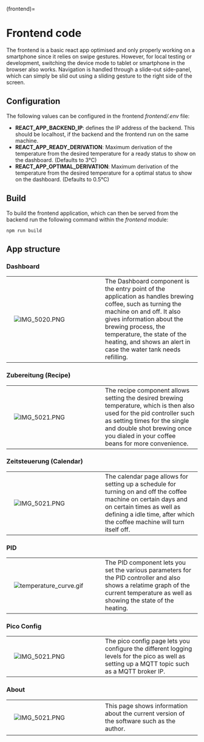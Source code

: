 (frontend)=
# Frontend code
The frontend is a basic react app optimised and only properly working on a smartphone since it relies on swipe gestures. However, for local testing or development, switching the device mode to tablet or smartphone in the browser also works.
Navigation is handled through a slide-out side-panel, which can simply be slid out using a sliding gesture to the right side of the screen.

## Configuration
The following values can be configured in the frontend _frontend/.env_ file:
* **REACT_APP_BACKEND_IP**: defines the IP address of the backend. This should be localhost, if the backend and the frontend run on the same machine.
* **REACT_APP_READY_DERIVATION**: Maximum derivation of the temperature from the desired temperature for a ready status to show on the dashboard. (Defaults to 3°C)
* **REACT_APP_OPTIMAL_DERIVATION**: Maximum derivation of the temperature from the desired temperature for a optimal status to show on the dashboard. (Defaults to 0.5°C)

## Build
To build the frontend application, which can then be served from the backend run the following command within the _frontend_ module:
```shell
npm run build
```

## App structure

### Dashboard
<table>
<tr>
<td style='width: 50%; padding: 20px'>

![IMG_5020.PNG](IMG_5020.png)
</td>
<td>
The Dashboard component is the entry point of the application as handles brewing coffee, such as turning the machine on and off. It also gives information about the brewing process, the temperature, the state of the heating, and shows an alert in case the water tank needs refilling.
</td>
</tr>
</table>

### Zubereitung (Recipe)
<table>
<tr>
<td style='width: 50%; padding: 20px'>

![IMG_5021.PNG](IMG_5021.PNG)
</td>
<td>
The recipe component allows setting the desired brewing temperature, which is then also used for the pid controller such as setting times for the single and double shot brewing once you dialed in your coffee beans for more convenience.
</td>
</tr>
</table>


### Zeitsteuerung (Calendar)
<table>
<tr>
<td style='width: 50%; padding: 20px'>

![IMG_5021.PNG](IMG_5022.PNG)
</td>
<td>
The calendar page allows for setting up a schedule for turning on and off the coffee machine on certain days and on certain times as well as defining a idle time, after which the coffee machine will turn itself off.
</td>
</tr>
</table>


### PID
<table>
<tr>
<td style='width: 50%; padding: 20px'>

![temperature_curve.gif](temperature_curve.gif)
</td>
<td>
The PID component lets you set the various parameters for the PID controller and also shows a relatime graph of the current temperature as well as showing the state of the heating.
</td>
</tr>
</table>


### Pico Config
<table>
<tr>
<td style='width: 50%; padding: 20px'>

![IMG_5021.PNG](IMG_5023.PNG)
</td>
<td>
The pico config page lets you configure the different logging levels for the pico as well as setting up a MQTT topic such as a MQTT broker IP.
</td>
</tr>
</table>


### About
<table>
<tr>
<td style='width: 50%; padding: 20px'>

![IMG_5021.PNG](IMG_5023.PNG)
</td>
<td>
This page shows information about the current version of the software such as the author.
</td>
</tr>
</table>
